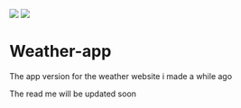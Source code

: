 <a heref="https://whatstheweatherhere.netlify.app/"><img src="https://img.shields.io/badge/Version%20-0.0.5%20ALPHA-brightgreen"></a>
<img src="https://img.shields.io/badge/Release%20Status%20-Unreleased-green">


# Weather-app

The app version for the weather website i made a while ago


The read me will be updated soon

